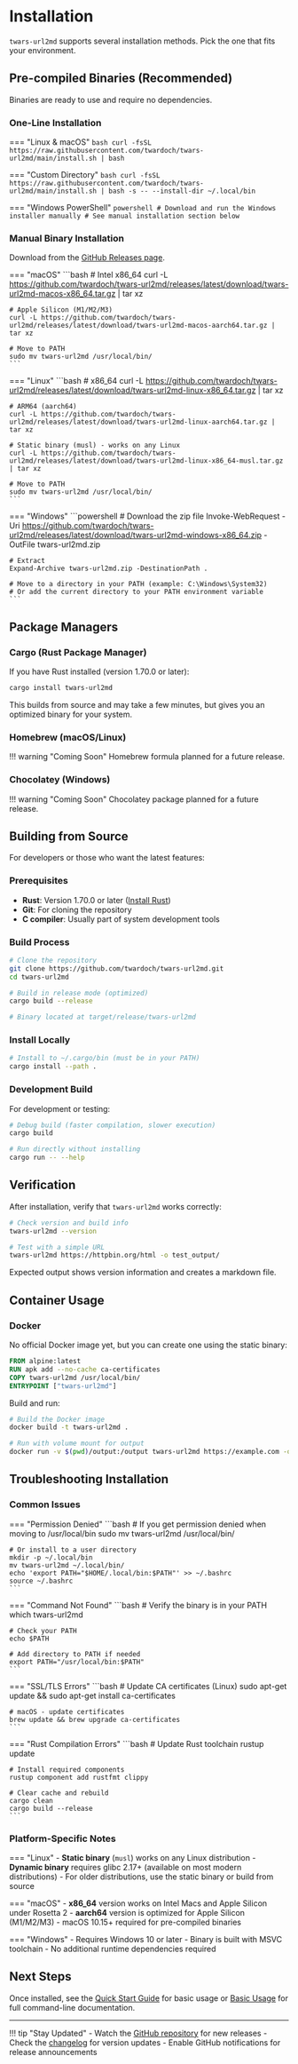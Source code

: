 # Installation

`twars-url2md` supports several installation methods. Pick the one that fits your environment.

## Pre-compiled Binaries (Recommended)

Binaries are ready to use and require no dependencies.

### One-Line Installation

=== "Linux & macOS"
    ```bash
    curl -fsSL https://raw.githubusercontent.com/twardoch/twars-url2md/main/install.sh | bash
    ```

=== "Custom Directory"
    ```bash
    curl -fsSL https://raw.githubusercontent.com/twardoch/twars-url2md/main/install.sh | bash -s -- --install-dir ~/.local/bin
    ```

=== "Windows PowerShell"
    ```powershell
    # Download and run the Windows installer manually
    # See manual installation section below
    ```

### Manual Binary Installation

Download from the [GitHub Releases page](https://github.com/twardoch/twars-url2md/releases/latest).

=== "macOS"
    ```bash
    # Intel x86_64
    curl -L https://github.com/twardoch/twars-url2md/releases/latest/download/twars-url2md-macos-x86_64.tar.gz | tar xz
    
    # Apple Silicon (M1/M2/M3)
    curl -L https://github.com/twardoch/twars-url2md/releases/latest/download/twars-url2md-macos-aarch64.tar.gz | tar xz
    
    # Move to PATH
    sudo mv twars-url2md /usr/local/bin/
    ```

=== "Linux"
    ```bash
    # x86_64
    curl -L https://github.com/twardoch/twars-url2md/releases/latest/download/twars-url2md-linux-x86_64.tar.gz | tar xz
    
    # ARM64 (aarch64)
    curl -L https://github.com/twardoch/twars-url2md/releases/latest/download/twars-url2md-linux-aarch64.tar.gz | tar xz
    
    # Static binary (musl) - works on any Linux
    curl -L https://github.com/twardoch/twars-url2md/releases/latest/download/twars-url2md-linux-x86_64-musl.tar.gz | tar xz
    
    # Move to PATH
    sudo mv twars-url2md /usr/local/bin/
    ```

=== "Windows"
    ```powershell
    # Download the zip file
    Invoke-WebRequest -Uri https://github.com/twardoch/twars-url2md/releases/latest/download/twars-url2md-windows-x86_64.zip -OutFile twars-url2md.zip
    
    # Extract
    Expand-Archive twars-url2md.zip -DestinationPath .
    
    # Move to a directory in your PATH (example: C:\Windows\System32)
    # Or add the current directory to your PATH environment variable
    ```

## Package Managers

### Cargo (Rust Package Manager)

If you have Rust installed (version 1.70.0 or later):

```bash
cargo install twars-url2md
```

This builds from source and may take a few minutes, but gives you an optimized binary for your system.

### Homebrew (macOS/Linux)

!!! warning "Coming Soon"
    Homebrew formula planned for a future release.

### Chocolatey (Windows)

!!! warning "Coming Soon"
    Chocolatey package planned for a future release.

## Building from Source

For developers or those who want the latest features:

### Prerequisites

- **Rust**: Version 1.70.0 or later ([Install Rust](https://rustup.rs/))
- **Git**: For cloning the repository
- **C compiler**: Usually part of system development tools

### Build Process

```bash
# Clone the repository
git clone https://github.com/twardoch/twars-url2md.git
cd twars-url2md

# Build in release mode (optimized)
cargo build --release

# Binary located at target/release/twars-url2md
```

### Install Locally

```bash
# Install to ~/.cargo/bin (must be in your PATH)
cargo install --path .
```

### Development Build

For development or testing:

```bash
# Debug build (faster compilation, slower execution)
cargo build

# Run directly without installing
cargo run -- --help
```

## Verification

After installation, verify that `twars-url2md` works correctly:

```bash
# Check version and build info
twars-url2md --version

# Test with a simple URL
twars-url2md https://httpbin.org/html -o test_output/
```

Expected output shows version information and creates a markdown file.

## Container Usage

### Docker

No official Docker image yet, but you can create one using the static binary:

```dockerfile
FROM alpine:latest
RUN apk add --no-cache ca-certificates
COPY twars-url2md /usr/local/bin/
ENTRYPOINT ["twars-url2md"]
```

Build and run:

```bash
# Build the Docker image
docker build -t twars-url2md .

# Run with volume mount for output
docker run -v $(pwd)/output:/output twars-url2md https://example.com -o /output
```

## Troubleshooting Installation

### Common Issues

=== "Permission Denied"
    ```bash
    # If you get permission denied when moving to /usr/local/bin
    sudo mv twars-url2md /usr/local/bin/
    
    # Or install to a user directory
    mkdir -p ~/.local/bin
    mv twars-url2md ~/.local/bin/
    echo 'export PATH="$HOME/.local/bin:$PATH"' >> ~/.bashrc
    source ~/.bashrc
    ```

=== "Command Not Found"
    ```bash
    # Verify the binary is in your PATH
    which twars-url2md
    
    # Check your PATH
    echo $PATH
    
    # Add directory to PATH if needed
    export PATH="/usr/local/bin:$PATH"
    ```

=== "SSL/TLS Errors"
    ```bash
    # Update CA certificates (Linux)
    sudo apt-get update && sudo apt-get install ca-certificates
    
    # macOS - update certificates
    brew update && brew upgrade ca-certificates
    ```

=== "Rust Compilation Errors"
    ```bash
    # Update Rust toolchain
    rustup update
    
    # Install required components
    rustup component add rustfmt clippy
    
    # Clear cache and rebuild
    cargo clean
    cargo build --release
    ```

### Platform-Specific Notes

=== "Linux"
    - **Static binary** (`musl`) works on any Linux distribution
    - **Dynamic binary** requires glibc 2.17+ (available on most modern distributions)
    - For older distributions, use the static binary or build from source

=== "macOS"
    - **x86_64** version works on Intel Macs and Apple Silicon under Rosetta 2
    - **aarch64** version is optimized for Apple Silicon (M1/M2/M3)
    - macOS 10.15+ required for pre-compiled binaries

=== "Windows"
    - Requires Windows 10 or later
    - Binary is built with MSVC toolchain
    - No additional runtime dependencies required

## Next Steps

Once installed, see the [Quick Start Guide](quickstart.md) for basic usage or [Basic Usage](usage.md) for full command-line documentation.

---

!!! tip "Stay Updated"
    - Watch the [GitHub repository](https://github.com/twardoch/twars-url2md) for new releases
    - Check the [changelog](https://github.com/twardoch/twars-url2md/releases) for version updates
    - Enable GitHub notifications for release announcements